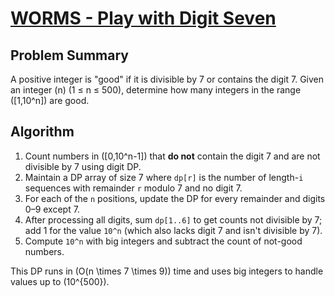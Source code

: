 # [WORMS - Play with Digit Seven](https://www.spoj.com/problems/WORMS)

## Problem Summary
A positive integer is "good" if it is divisible by 7 or contains the digit 7.
Given an integer \(n\) (1 ≤ n ≤ 500), determine how many integers in the range
\([1,10^n]\) are good.

## Algorithm
1. Count numbers in \([0,10^n-1]\) that **do not** contain the digit 7 and are
   not divisible by 7 using digit DP.
2. Maintain a DP array of size 7 where `dp[r]` is the number of length-`i`
   sequences with remainder `r` modulo 7 and no digit 7.
3. For each of the `n` positions, update the DP for every remainder and digits
   0–9 except 7.
4. After processing all digits, sum `dp[1..6]` to get counts not divisible by 7;
   add 1 for the value `10^n` (which also lacks digit 7 and isn't divisible by 7).
5. Compute `10^n` with big integers and subtract the count of not-good numbers.

This DP runs in \(O(n \times 7 \times 9)\) time and uses big integers to
handle values up to \(10^{500}\).

